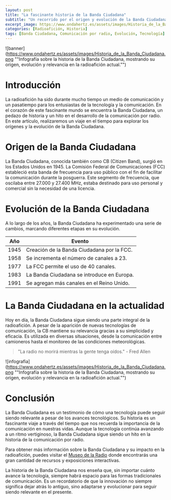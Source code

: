 ```yaml
---
layout: post
title: "La fascinante historia de la Banda Ciudadana"
subtitle: "Un recorrido por el origen y evolución de la Banda Ciudadana, un icono de la radioafición"
excerpt_image: https://www.ondahertz.es/assets/images/Historia_de_la_Banda_Ciudadana.png
categories: [Radioafición, Historia]
tags: [Banda Ciudadana, Comunicación por radio, Evolución, Tecnología]
---
```


![banner](https://www.ondahertz.es/assets/images/Historia_de_la_Banda_Ciudadana.png ""Infografía sobre la historia de la Banda Ciudadana, mostrando su origen, evolución y relevancia en la radioafición actual."")

# Introducción

La radioafición ha sido durante mucho tiempo un medio de comunicación y un pasatiempo para los entusiastas de la tecnología y la comunicación. En el corazón de este fascinante mundo se encuentra la Banda Ciudadana, un pedazo de historia y un hito en el desarrollo de la comunicación por radio. En este artículo, realizaremos un viaje en el tiempo para explorar los orígenes y la evolución de la Banda Ciudadana.

# Origen de la Banda Ciudadana

La Banda Ciudadana, conocida también como CB (Citizen Band), surgió en los Estados Unidos en 1945. La Comisión Federal de Comunicaciones (FCC) estableció esta banda de frecuencia para uso público con el fin de facilitar la comunicación durante la posguerra. Este segmento de frecuencia, que oscilaba entre 27.000 y 27.400 MHz, estaba destinado para uso personal y comercial sin la necesidad de una licencia.

# Evolución de la Banda Ciudadana

A lo largo de los años, la Banda Ciudadana ha experimentado una serie de cambios, marcando diferentes etapas en su evolución.

| Año | Evento |
| --- | --- |
| 1945 | Creación de la Banda Ciudadana por la FCC. |
| 1958 | Se incrementa el número de canales a 23. |
| 1977 | La FCC permite el uso de 40 canales. |
| 1983 | La Banda Ciudadana se introduce en Europa. |
| 1991 | Se agregan más canales en el Reino Unido. |

# La Banda Ciudadana en la actualidad

Hoy en día, la Banda Ciudadana sigue siendo una parte integral de la radioafición. A pesar de la aparición de nuevas tecnologías de comunicación, la CB mantiene su relevancia gracias a su simplicidad y eficacia. Es utilizada en diversas situaciones, desde la comunicación entre camioneros hasta el monitoreo de las condiciones meteorológicas.

> "La radio no morirá mientras la gente tenga oídos." - Fred Allen

![infografia](https://www.ondahertz.es/assets/images/Historia_de_la_Banda_Ciudadana.png ""Infografía sobre la historia de la Banda Ciudadana, mostrando su origen, evolución y relevancia en la radioafición actual."")

# Conclusión

La Banda Ciudadana es un testimonio de cómo una tecnología puede seguir siendo relevante a pesar de los avances tecnológicos. Su historia es un fascinante viaje a través del tiempo que nos recuerda la importancia de la comunicación en nuestras vidas. Aunque la tecnología continúa avanzando a un ritmo vertiginoso, la Banda Ciudadana sigue siendo un hito en la historia de la comunicación por radio.

Para obtener más información sobre la Banda Ciudadana y su impacto en la radioafición, puedes visitar el [Museo de la Radio](https://www.radiomuseum.org) donde encontrarás una gran cantidad de recursos y exposiciones interactivas.

La historia de la Banda Ciudadana nos enseña que, sin importar cuánto avance la tecnología, siempre habrá espacio para las formas tradicionales de comunicación. Es un recordatorio de que la innovación no siempre significa dejar atrás lo antiguo, sino adaptarse y evolucionar para seguir siendo relevante en el presente.